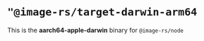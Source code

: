 # `"@image-rs/target-darwin-arm64`

This is the **aarch64-apple-darwin** binary for `@image-rs/node`
